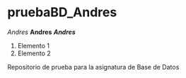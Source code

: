 # pruebaBD_Andres
*Andres*
**Andres**
***Andres***
1. Elemento 1
2. Elemento 2

Repositorio de prueba para la asignatura de Base de Datos
